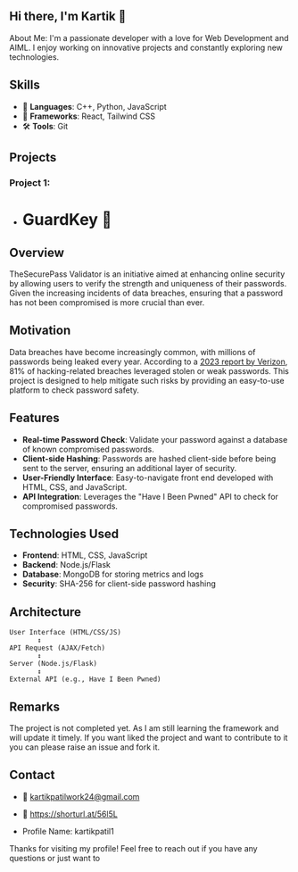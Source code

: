 ## Hi there, I'm Kartik 👋

About Me: 
I'm a passionate developer with a love for Web Development and AIML. I enjoy working on innovative projects and constantly exploring new technologies.

## Skills
- 🌟 **Languages**: C++, Python, JavaScript
- 🚀 **Frameworks**: React, Tailwind CSS
- 🛠️ **Tools**: Git

## Projects
### Project 1: 
- # GuardKey 🚀

## Overview
TheSecurePass Validator is an initiative aimed at enhancing online security by allowing users to verify the strength and uniqueness of their passwords. Given the increasing incidents of data breaches, ensuring that a password has not been compromised is more crucial than ever.

## Motivation
Data breaches have become increasingly common, with millions of passwords being leaked every year. According to a [2023 report by Verizon](https://enterprise.verizon.com/resources/reports/dbir/), 81% of hacking-related breaches leveraged stolen or weak passwords. This project is designed to help mitigate such risks by providing an easy-to-use platform to check password safety.

## Features
- **Real-time Password Check**: Validate your password against a database of known compromised passwords.
- **Client-side Hashing**: Passwords are hashed client-side before being sent to the server, ensuring an additional layer of security.
- **User-Friendly Interface**: Easy-to-navigate front end developed with HTML, CSS, and JavaScript.
- **API Integration**: Leverages the "Have I Been Pwned" API to check for compromised passwords.

## Technologies Used
- **Frontend**: HTML, CSS, JavaScript
- **Backend**: Node.js/Flask
- **Database**: MongoDB for storing metrics and logs
- **Security**: SHA-256 for client-side password hashing

## Architecture
```plaintext
User Interface (HTML/CSS/JS)
       ↕
API Request (AJAX/Fetch)
       ↕
Server (Node.js/Flask)
       ↕
External API (e.g., Have I Been Pwned)

```


## Remarks
The project is not completed yet. As I am still learning the framework and will update it timely. If you want liked the project and want to contribute to it you can please raise an issue and fork it. 





## Contact
- 📧 kartikpatilwork24@gmail.com
- 💼 https://shorturl.at/56l5L

- Profile Name: kartikpatil1


Thanks for visiting my profile! Feel free to reach out if you have any questions or just want to 
